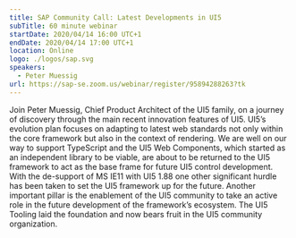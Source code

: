 ```yaml
---
title: SAP Community Call: Latest Developments in UI5
subTitle: 60 minute webinar
startDate: 2020/04/14 16:00 UTC+1
endDate: 2020/04/14 17:00 UTC+1
location: Online
logo: ./logos/sap.svg
speakers:
  - Peter Muessig
url: https://sap-se.zoom.us/webinar/register/95894288263?tk
---
```


Join Peter Muessig, Chief Product Architect of the UI5 family, on a journey of discovery through the main recent innovation features of UI5. 
UI5’s evolution plan focuses on adapting to latest web standards not only within the core framework but also in the context of rendering. 
We are well on our way to support TypeScript and the UI5 Web Components, which started as an independent library to be viable, are about to be returned to the UI5 framework 
to act as the base frame for future UI5 control development. With the de-support of MS IE11 with UI5 1.88 one other significant hurdle has been taken to set the UI5 framework 
up for the future. Another important pillar is the enablement of the UI5 community to take an active role in the future development of the framework’s ecosystem. 
The UI5 Tooling laid the foundation and now bears fruit in the UI5 community organization.
